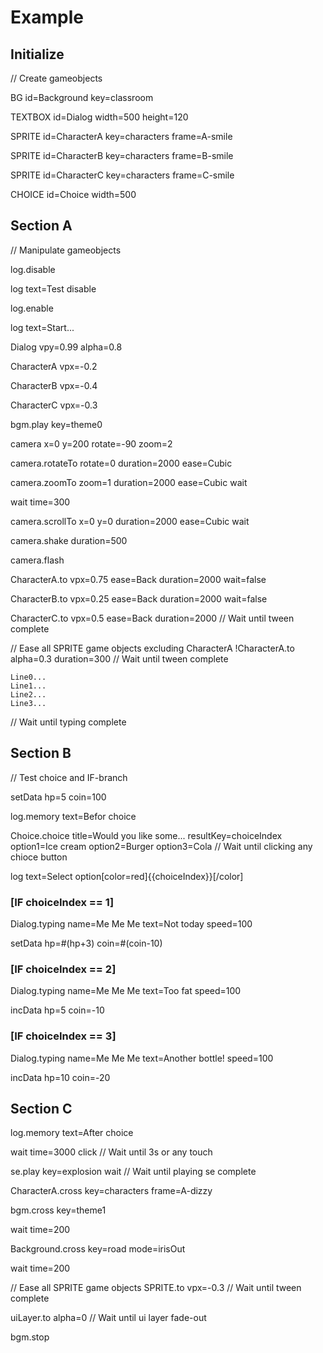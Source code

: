 # Example

## Initialize

// Create gameobjects

BG
  id=Background
  key=classroom

TEXTBOX
  id=Dialog
  width=500
  height=120

SPRITE
  id=CharacterA
  key=characters
  frame=A-smile

SPRITE
  id=CharacterB
  key=characters
  frame=B-smile

SPRITE
  id=CharacterC
  key=characters
  frame=C-smile

CHOICE
  id=Choice
  width=500


## Section A

// Manipulate gameobjects

log.disable

log
  text=Test disable

log.enable

log
  text=Start...


Dialog
  vpy=0.99
  alpha=0.8

CharacterA
  vpx=-0.2

CharacterB
  vpx=-0.4

CharacterC
  vpx=-0.3

bgm.play
  key=theme0

camera
  x=0
  y=200
  rotate=-90
  zoom=2

camera.rotateTo
  rotate=0
  duration=2000
  ease=Cubic

camera.zoomTo
  zoom=1
  duration=2000
  ease=Cubic
  wait

wait
  time=300

camera.scrollTo
  x=0
  y=0
  duration=2000
  ease=Cubic
  wait

camera.shake
  duration=500

camera.flash


CharacterA.to
  vpx=0.75
  ease=Back
  duration=2000
  wait=false

CharacterB.to
  vpx=0.25
  ease=Back
  duration=2000
  wait=false

CharacterC.to
  vpx=0.5
  ease=Back
  duration=2000
// Wait until tween complete

// Ease all SPRITE game objects excluding CharacterA
!CharacterA.to
  alpha=0.3
  duration=300
// Wait until tween complete

```Dialog.typing, name=Me Me Me, speed=100
Line0...
Line1...
Line2...
Line3...
```
// Wait until typing complete

## Section B

// Test choice and IF-branch

setData
  hp=5
  coin=100


log.memory
  text=Befor choice


Choice.choice
  title=Would you like some...
  resultKey=choiceIndex
  option1=Ice cream
  option2=Burger
  option3=Cola
// Wait until clicking any chioce button

log
  text=Select option[color=red]{{choiceIndex}}[/color]

### [IF choiceIndex == 1]

Dialog.typing
  name=Me Me Me
  text=Not today
  speed=100

setData
  hp=#(hp+3)
  coin=#(coin-10)

### [IF choiceIndex == 2]

Dialog.typing
  name=Me Me Me
  text=Too fat
  speed=100

incData
  hp=5
  coin=-10

### [IF choiceIndex == 3]

Dialog.typing
  name=Me Me Me
  text=Another bottle!
  speed=100

incData
  hp=10
  coin=-20


## Section C

log.memory
  text=After choice

wait
  time=3000
  click
// Wait until 3s or any touch

se.play
  key=explosion
  wait
// Wait until playing se complete

CharacterA.cross
  key=characters
  frame=A-dizzy

bgm.cross
  key=theme1

wait
  time=200

Background.cross
  key=road
  mode=irisOut

wait
  time=200

// Ease all SPRITE game objects
SPRITE.to
  vpx=-0.3
// Wait until tween complete

uiLayer.to
  alpha=0
// Wait until ui layer fade-out

bgm.stop

